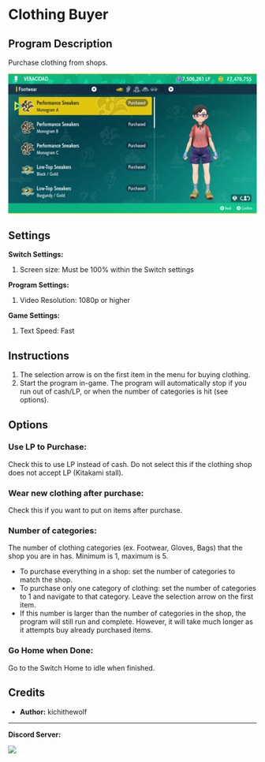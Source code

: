 # Clothing Buyer

## Program Description

Purchase clothing from shops.

<img src="images/ClothingBuyer.png">

## Settings

**Switch Settings:**
1. Screen size: Must be 100% within the Switch settings

**Program Settings:**
1. Video Resolution: 1080p or higher

**Game Settings:**
1. Text Speed: Fast

## Instructions

1. The selection arrow is on the first item in the menu for buying clothing.
2. Start the program in-game. The program will automatically stop if you run out of cash/LP, or when the number of categories is hit (see options).


## Options

### Use LP to Purchase:

Check this to use LP instead of cash. Do not select this if the clothing shop does not accept LP (Kitakami stall).

### Wear new clothing after purchase:

Check this if you want to put on items after purchase.

### Number of categories:

The number of clothing categories (ex. Footwear, Gloves, Bags) that the shop you are in has. Minimum is 1, maximum is 5.
- To purchase everything in a shop: set the number of categories to match the shop.
- To purchase only one category of clothing: set the number of categories to 1 and navigate to that category. Leave the selection arrow on the first item. 
- If this number is larger than the number of categories in the shop, the program will still run and complete. However, it will take much longer as it attempts buy already purchased items.

### Go Home when Done:

Go to the Switch Home to idle when finished.

## Credits

- **Author:** kichithewolf


<hr>

**Discord Server:** 

[<img src="https://canary.discordapp.com/api/guilds/695809740428673034/widget.png?style=banner2">](https://discord.gg/cQ4gWxN)

